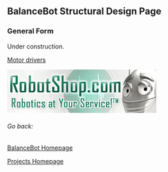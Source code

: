 ﻿## BalanceBot Structural Design Page

### General Form

Under construction.

[Motor drivers](https://www.robotshop.com/ca/en/motor-driver-dual-tb6612fng-v2-headers.html)

![Image](Pictures/robotshop-logo-345x100-en.gif)

###### Go back:

[BalanceBot Homepage](https://vashmata.github.io/BalanceBot/)

[Projects Homepage](https://vashmata.github.io)